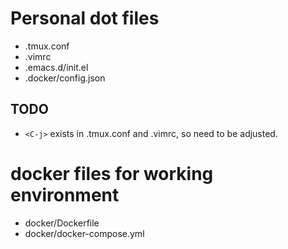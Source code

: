 # Personal dot files

- .tmux.conf
- .vimrc
- .emacs.d/init.el
- .docker/config.json

## TODO
- `<C-j>` exists in .tmux.conf and .vimrc, so need to be adjusted.


# docker files for working environment

- docker/Dockerfile
- docker/docker-compose.yml


